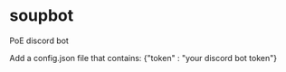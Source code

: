 # soupbot
PoE discord bot

Add a config.json file that contains: {"token" : "your discord bot token"}
